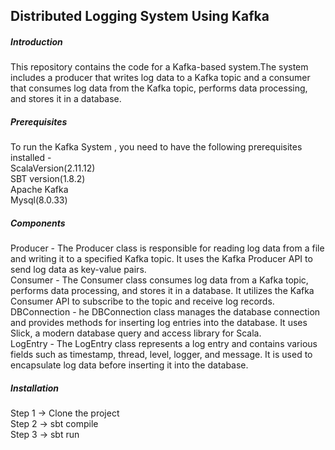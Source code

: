 ## Distributed Logging System Using Kafka
##### Introduction
This repository contains the code for a Kafka-based system.The system includes a producer that writes log data to a Kafka topic and a consumer that consumes log data from the Kafka topic, performs data processing, and stores it in a database.

##### Prerequisites
To run the Kafka System , you need to have the following prerequisites installed -<br>
ScalaVersion(2.11.12)<br>
SBT version(1.8.2)<br>
Apache Kafka <br>
Mysql(8.0.33)

##### Components
Producer - The Producer class is responsible for reading log data from a file and writing it to a specified Kafka topic. It uses the Kafka Producer API to send log data as key-value pairs.<br>
Consumer - The Consumer class consumes log data from a Kafka topic, performs data processing, and stores it in a database. It utilizes the Kafka Consumer API to subscribe to the topic and receive log records.<br>
DBConnection - he DBConnection class manages the database connection and provides methods for inserting log entries into the database. It uses Slick, a modern database query and access library for Scala.<br>
LogEntry - The LogEntry class represents a log entry and contains various fields such as timestamp, thread, level, logger, and message. It is used to encapsulate log data before inserting it into the database.<br>

##### Installation
Step 1 -> Clone the project<br>
Step 2 -> sbt compile <br>
Step 3 -> sbt run<br>


